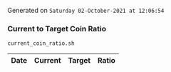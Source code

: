 Generated on `Saturday 02-October-2021 at 12:06:54`

### Current to Target Coin Ratio
`current_coin_ratio.sh`

Date|Current|Target|Ratio
---|---|---|---
